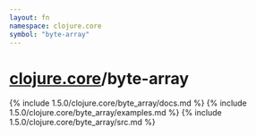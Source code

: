 ```yaml
---
layout: fn
namespace: clojure.core
symbol: "byte-array"
---
```


# [clojure.core](../)/byte-array

{% include 1.5.0/clojure.core/byte_array/docs.md %}
{% include 1.5.0/clojure.core/byte_array/examples.md %}
{% include 1.5.0/clojure.core/byte_array/src.md %}

